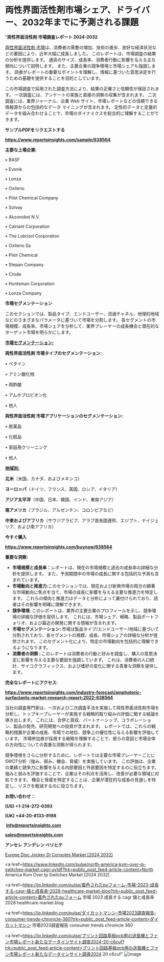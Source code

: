 # 両性界面活性剤市場シェア、ドライバー、2032年までに予測される課題

"<strong>両性界面活性剤 市場調査レポート 2024-2032</strong>

<a href=https://www.reportsinsights.com/sample/638564>両性界面活性剤 市場</a>は、消費者の需要の増加、技術の進歩、良好な経済状況などの要因により、近年大幅に成長しました。 このレポートは、市場調査の結果の分析を提供します。 通貨のサイズ、成長率、消費者行動に影響を与える主な傾向について説明します。 また、主要企業の競争環境と市場シェアも強調します。 読者がレポートの重要なポイントを理解し、情報に基づいた意思決定を行うための基礎を提供することを目的としています。

この市場調査で採用された調査方法により、結果の正確さと信頼性が保証されます。 一次調査には、アンケートの実施と直接の洞察の収集が含まれます。 二次調査には、業界ジャーナル、企業 Web サイト、市場レポートなどの信頼できる情報源からの包括的なデータ マイニングが含まれます。 定性的データと定量的データを組み合わせることで、市場のダイナミクスを総合的に理解することができます。

<strong><b>サンプルPDFをリクエストする</b></strong>

<a href=https://www.reportsinsights.com/sample/638564><strong><u>https://www.reportsinsights.com/sample/638564</u></strong></a>

<strong>主要な上場企業:</strong>

• BASF

• Evonik

• Lonza

• Oxiteno

• Pilot Chemical Company

• Solvay

• Akzonobel N.V.

• Calriant Corporation

• The Lubrizol Corporation

• Oxiteno Sa

• Pilot Chemical

• Stepan Company

• Croda

• Huntsman Corporation

• Lonza Company

<strong>市場セグメンテーション</strong>

このセクションでは、製品タイプ、エンドユーザー、流通チャネル、地理的地域などのさまざまなパラメータに基づいて市場を分割します。 各セグメントの市場規模、成長率、市場シェアを分析して、業界プレーヤーの成長機会と潜在的なターゲット市場を明らかにします。

<strong><u>市場セグメンテーション</u></strong><strong><u>:</u></strong>

<strong>両性界面活性剤 市場タイプのセグメンテーション:</strong>

• ベタイン

• アミン酸化物

• 両酢酸

• アムホプロピオン化

• 他人

<strong>両性界面活性剤 市場アプリケーションのセグメンテーション:</strong>

• 医薬品

• 化粧品

• 家庭用クリーニング

• 他人

<strong><u>地域別</u></strong><strong><u>:</u></strong>

<strong>北米</strong>（米国、カナダ、およびメキシコ）

<strong>ヨーロッパ</strong>（ドイツ、フランス、英国、ロシア、イタリア）

<strong>アジア太平洋</strong>（中国、日本、韓国、インド、東南アジア）

<strong>南アメリカ</strong>（ブラジル、アルゼンチン、コロンビアなど）

<strong>中東およびアフリカ</strong>（サウジアラビア、アラブ首長国連邦、エジプト、ナイジェリア、および南アフリカ）

<strong>今すぐ購入</strong>

<a href=https://www.reportsinsights.com/buynow/638564><strong><u>https://www.reportsinsights.com/buynow/638564</u></strong></a>

<strong>重要な洞察:</strong>
<ul>
  <li><strong>市場規模と成長率：</strong>レポートは、現在の市場規模と過去の成長率の詳細な分析を提供します。 また、予測期間中の市場の成長に関する包括的な予測も含まれています。</li>
  <li><strong>市場動向と推進力:</strong>このセクションでは、現在および新興市場の両方の顕著な市場動向に焦点を当て、市場の成長に影響を与える主要な推進力を特定します。 これらの傾向と推進力はデータと分析によって裏付けられており、読者はその影響を明確に理解できます。</li>
  <li><strong>競争環境</strong>: このレポートは、業界の主要企業のプロフィールを示し、競争環境の詳細な評価を提供します。 これには、市場シェア、戦略、製品ポートフォリオ、および最近の開発に関する情報が含まれます。</li>
  <li><strong>市場セグメンテーション: </strong>市場は製品タイプ/エンドユーザー/地域に基づいて分割されており、各セグメントの規模、成長、市場シェアの詳細な分析が提供されます。 このセグメント化により、特定の市場動向を包括的に理解できるようになります。</li>
  <li><strong>消費者の洞察 : </strong>このレポートは消費者の行動と好みを調査し、購入の意思決定に影響を与える主要な要因を強調しています。 これは、消費者の人口統計、サイコグラフィックス、および嗜好の変化に関する貴重な洞察を提供します。</li>
</ul>
<strong>完全なレポートにアクセス:</strong>

<a href=https://www.reportsinsights.com/industry-forecast/amphoteric-surfactants-market-research-report-2022-638564><strong><u><b>https://www.reportsinsights.com/industry-forecast/amphoteric-surfactants-market-research-report-2022-638564</b></u></strong></a>

当社の調査専門家は、一次および二次調査手法を実施して両性界面活性剤市場を分析し、トップキープレーヤーが実施する戦略的取り組みの評価に関する結論を導き出します。 これには、合併と買収、パートナーシップ、コラボレーション、製品の発売、研究開発への投資が含まれます。 レポートでは、これらの戦略的措置が企業の成長、市場での地位、競争上の優位性に与える影響を評価しています。 市場参加者が採用する戦略を理解することで、彼らの意図と市場全体の方向性についての貴重な洞察が得られます。

競争環境をさらに分析するために、レポートでは主要な市場プレーヤーごとにSWOT分析（強み、弱み、機会、脅威）を実施しています。 この評価は、企業の業績と競争力に影響を与える内部要因と外部要因を特定するのに役立ちます。 強みと弱みを評価することで、企業はその利点を活用し、改善が必要な領域に対処できます。 機会と脅威を特定することは、企業が潜在的な成長の見通しを特定し、リスクを軽減するのに役立ちます。

<strong>お問い合わせ：</strong>

<strong>(US) +1-214-272-0393</strong>

<strong>(UK) +44-20-8133-9198</strong>

<strong> </strong><a href=info@reportsinsights.com><strong><u>info@reportsinsights.com</u></strong></a>

<a href=sales@reportsinsights.com><strong><u>sales@reportsinsights.com</u></strong></a>

<strong>アンセレ アンデレン ベリヒテ</strong>

<a href=https://www.linkedin.com/pulse/europe-disc-jockey-dj-consoles-market-analysis-aiukf/>Europe Disc Jockey Dj Consoles Market [2024 2032]</a>

<a href=https://www.linkedin.com/pulse/north-america-kvm-over-ip-switches-market-cagr-uytdf?trk=public_post_feed-article-content>North America Kvm Over Ip Switches Market [2024 2032]</a>

<a href=https://jp.linkedin.com/pulse/着色されたpuフォーム-市場-2023-成長する-cagr-値と成長率-2028-healthcare-market-blog?trk=public_post_feed-article-content>着色されたpuフォーム 市場 2023 成長する cagr 値と成長率 2028 healthcare market blog</a>

<a href=https://jp.linkedin.com/pulse/ダイカットマシン-市場2023調査報告-consumer-trends-chronicle-360?trk=public_post_feed-article-content>ダイカットマシン 市場2023調査報告 consumer trends chronicle 360</a>

<a href=https://jp.linkedin.com/pulse/プリント回路基板pcb用の送風機とファン市場レポート新たなデータインサイト調査2024-20-c6cuf?trk=public_post_feed-article-content>プリント回路基板pcb用の送風機とファン市場レポート新たなデータインサイト調査2024 20 c6cuf</a>"
![image](https://github.com/gayatrid12/RImarketresearch/assets/158473851/ea91f727-630d-472f-9dfc-7fc4622167ba)
